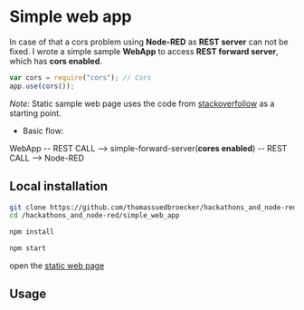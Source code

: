 # Simple web app

In case of that a cors problem using **Node-RED** as **REST server** can not be fixed. I wrote a simple sample **WebApp** to access **REST forward server**, which has **cors enabled**.

```javascript
var cors = require("cors"); // Cors
app.use(cors());
```

_Note:_ Static sample web page uses the code from [stackoverfollow](https://stackoverflow.com/questions/49085931/how-to-call-existing-rest-api-from-a-html-form) as a starting point.

* Basic flow:

WebApp -- REST CALL --> simple-forward-server(**cores enabled**) -- REST CALL --> Node-RED

## Local installation

```sh
git clone https://github.com/thomassuedbroecker/hackathons_and_node-red.git
cd /hackathons_and_node-red/simple_web_app
```

```sh
npm install
```

```sh
npm start
```

open the [static web page](simple_web_app/public/webapp.html)

## Usage




